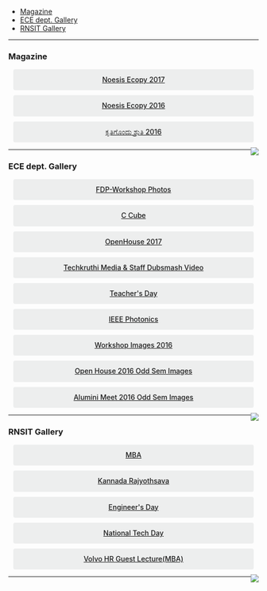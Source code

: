 ﻿
<div>


<style>
.button {
  display: flex;
  overflow: hidden;

  margin: 10px;
  padding: 12px 12px;

  cursor: pointer;
  user-select: none;
  transition: all 60ms ease-in-out;
  text-align: center;
  white-space: nowrap;
  text-decoration: none !important;
  text-transform: none;
  text-transform: capitalize;

  color: #fff;
  border: 0 none;
  border-radius: 4px;

  font-size: 14px;
  font-weight: 500;
  line-height: 1.3;

  -webkit-appearance: none;
  -moz-appearance:    none;
  appearance:         none;
 
  justify-content: center;
  align-items: center;
  flex: 0 0 160px;

  &:hover {
    transition: all 60ms ease;

    opacity: .85;
  }
  
  &:active {
    transition: all 60ms ease;
    opacity: .75;
  }
  
  &:focus {
    outline: 1px dotted #959595;
    outline-offset: -4px;
  }
}

.button.-regular {
  color: #202129;
  background-color: #edeeee;
  
  &:hover {
    color: #202129;
    background-color: #e1e2e2;
    opacity: 1;
  }
  
  &:active {
    background-color: #d5d6d6;
    opacity: 1;
  }
}
</style>

<ul>
<li> <a  href="#mag">Magazine</a></li>
<li> <a  href="#eg">ECE dept. Gallery</a></li>
<li> <a  href="#rg">RNSIT Gallery</a></li>
</ul>


<hr>


<h3 id="mag" >Magazine</h3>

<div class='button -regular center'>
<a target="_blank" href="https://drive.google.com/open?id=0B9cqMjKT9M-ddVlpTTZkaHpUQk0">Noesis Ecopy 2017</a>
</div>

<div class='button -regular center'>
<a target="_blank" href="https://drive.google.com/open?id=0B9cqMjKT9M-demEwWjdVeG1QSVE">Noesis Ecopy 2016</a>
</div>

<div class='button -regular center'>
<a target="_blank" href="https://drive.google.com/open?id=0B9cqMjKT9M-dTDJnczNhM0VFeWc">ಕೃತಿಗೊಂದು ಶ್ರುತಿ 2016</a>
</div>









<a href="#" style="float: right;">
  <img src="https://ecernsit.github.io/assets/top.png"   style="float: right;"  style="width:42px;height:42px;border:0;">
</a>


<hr>

<h3 id="eg" >ECE dept. Gallery</h3> 

<div class='button -regular center'>
<a target="_blank" href="
https://photos.app.goo.gl/K4ydHSvuAZsfh5vY2">FDP-workshop photos</a>
</div>


<div class='button -regular center'>
<a target="_blank" href="
https://photos.app.goo.gl/l5HjIcsmByLHWKU22">C cube</a>
</div>

<div class='button -regular center'>
<a target="_blank" href="
https://goo.gl/photos/QWMsLhcLwFR1o5pG8">OpenHouse 2017</a>
</div>


<div class='button -regular center'>
<a target="_blank" href="{{ site.baseurl }}/tkmedia">Techkruthi media & staff dubsmash video</a>
</div>



<div class='button -regular center'>
<a target="_blank" href="https://goo.gl/photos/MhyQ3nkuVU6yHgpM8">Teacher's Day</a>
</div>

<div class='button -regular center'>
<a target="_blank" href="https://goo.gl/photos/zHjERDVwPXe1mHor5">IEEE Photonics</a>
</div>

<div class='button -regular center'>
<a target="_blank" href="https://goo.gl/photos/4hAuLxoTKjteYVJZ7">Workshop Images 2016</a>
</div>

<div class='button -regular center'>
<a target="_blank" href="https://goo.gl/photos/Adg7TbAEf2t5XCPP8">Open house 2016 Odd Sem Images</a>
</div>

<div class='button -regular center'>
<a target="_blank" href="https://goo.gl/photos/h26CuL4KYshqqfnb8">Alumini Meet 2016 Odd Sem Images</a>
</div>





<a href="#" style="float: right;">
  <img src="https://ecernsit.github.io/assets/top.png"   style="float: right;"  style="width:42px;height:42px;border:0;">
</a>
<hr>









<h3 id="rg" >RNSIT Gallery</h3> 


 
<div class='button -regular center'>
<a target="_blank" href="https://goo.gl/photos/oPPt5y5nbiYFWkCF6"> MBA</a></div>
 
<div class='button -regular center'>
<a target="_blank" href="https://goo.gl/photos/H7juWjf6NAEa1Y226"> Kannada Rajyothsava</a></div>
 
<div class='button -regular center'>
<a target="_blank" href="https://goo.gl/photos/ZHfogHHjH1xj23Ex5"> Engineer's Day</a></div>
 
<div class='button -regular center'>
<a target="_blank" href="https://goo.gl/photos/ChJCyDNNfo7ynB1D7"> National Tech Day</a></div>
 
<div class='button -regular center'>
<a target="_blank" href="https://goo.gl/photos/um9Z5iADCJRPmJxdA"> Volvo HR guest lecture(MBA)</a></div>


<a href="#" style="float: right;">
  <img src="https://ecernsit.github.io/assets/top.png"   style="float: right;"  style="width:42px;height:42px;border:0;">
</a>
<hr>
